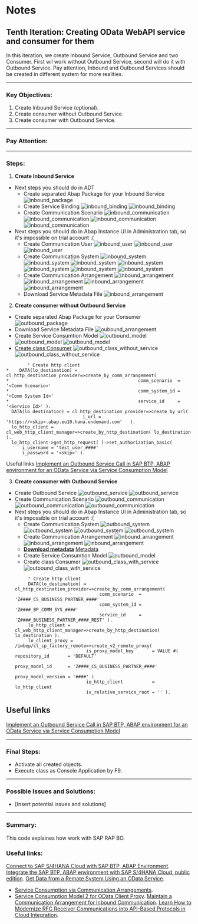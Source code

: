 # Notes

## Tenth Iteration: Creating OData WebAPI service and consumer for them

In this iteration, we create Inbound Service, Outbound Service and two Consumer.
First wil work without Outbound Service, second will do it with Outbound Service.
Pay attention, Inbound and Outbound Services should be created in different system for more realities.

---

### Key Objectives:

1. Create Inbound Service (optional).
2. Create consumer without Outbound Service.
3. Create consumer with Outbound Service.

---

### Pay Attention:

---

### Steps:

1. **Create Inbound Service**

- Next steps you should do in ADT
  - Create separated Abap Package for your Inbound Service
  ![inbound_package](./inbound_package.png)
  - Create Service Binding
  ![inbound_binding](./inbound_service_binding_1.png)
  ![inbound_binding](./inbound_service_binding_2.png)
  - Create Communication Scenario
  ![inbound_communication](./inbound_communication_scenario_1.png)
  ![inbound_communication](./inbound_communication_scenario_2.png)
  ![inbound_communication](./inbound_communication_scenario_3.png)
  ![inbound_communication](./inbound_communication_scenario_4.png)
- Next steps you should do in Abap Instance UI in Administration tab, so it's impossible on trial account :(
  - Create Communication User
  ![inbound_user](./inbound_user_1.png)
  ![inbound_user](./inbound_user_2.png)
  ![inbound_user](./inbound_user_3.png)
  - Create Communication System
  ![inbound_system](./inbound_system_1.png)
  ![inbound_system](./inbound_system_2.png)
  ![inbound_system](./inbound_system_3.png)
  ![inbound_system](./inbound_system_4.png)
  ![inbound_system](./inbound_system_5.png)
  ![inbound_system](./inbound_system_5.png)
  ![inbound_system](./inbound_system_7.png)
  - Create Communication Arrangement
  ![inbound_arrangement](./inbound_arrangement_1.png)
  ![inbound_arrangement](./inbound_arrangement_2.png)
  ![inbound_arrangement](./inbound_arrangement_3.png)
  ![inbound_arrangement](./inbound_arrangement_4.png)
  - Download Service Metadata File
  ![inbound_arrangement](./inbound_arrangement_4.png)

2. **Create consumer without Outbound Service**

  - Create separated Abap Package for your Consumer
  ![outbound_package](./outbound_package.png)
  - Download Service Metadata File
  ![oubound_arrangement](./inbound_arrangement_4.png)
  - Create Service Consumtion Model
  ![outbound_model](./outbound_model_1.png)
  ![outbound_model](./outbound_model_2.png)
  ![outbound_model](./outbound_model_3.png)
  - [Create class Consumer](./09_others.md#z##_cl_consumer_without_)
  ![outbound_class_without_service](./outbound_class_without_service_1.png)
  ![outbound_class_without_service](./outbound_class_without_service_2.png)
  ```ABAP
          " Create http client
*    DATA(lo_destination) = cl_http_destination_provider=>create_by_comm_arrangement(
*                                                 comm_scenario  = '<Comm Scenario>'
*                                                 comm_system_id = '<Comm System Id>'
*                                                 service_id     = '<Service Id>' ).
    DATA(lo_destination) = cl_http_destination_provider=>create_by_url(
                               i_url = 'https://<skip>.abap.eu10.hana.ondemand.com'   ).
    lo_http_client = cl_web_http_client_manager=>create_by_http_destination( lo_destination ).
    lo_http_client->get_http_request( )->set_authorization_basic(
        i_username = 'test_user_####'
        i_password = '<skip>' ).
  ```

  Useful links
  [Implement an Outbound Service Call in SAP BTP, ABAP environment for an OData Service via Service Consumption Model](https://developers.sap.com/tutorials/abap-environment-business-partner-outbound-call.html)

3. **Create consumer with Outbound Service**

  - Create Outbound Service
  ![outbound_service](./outbound_service_1.png)
  ![outbound_service](./outbound_service_2.png)
  - Create Communication Scenario
  ![outbound_communication](./outbound_communication_scenario_1.png)
  ![outbound_communication](./outbound_communication_scenario_2.png)
  ![outbound_communication](./outbound_communication_scenario_3.png)
- Next steps you should do in Abap Instance UI in Administration tab, so it's impossible on trial account :(
  - Create Communication System
  ![outbound_system](./outbound_system_1.png)
  ![outbound_system](./outbound_system_2.png)
  ![outbound_system](./outbound_system_3.png)
  ![outbound_system](./outbound_system_4.png)
  - Create Communication Arrangement
  ![inbound_arrangement](./outbound_arrangement_1.png)
  ![inbound_arrangement](./outbound_arrangement_2.png)
  ![inbound_arrangement](./outbound_arrangement_3.png)
  - **[Download metadata](https://sapes5.sapdevcenter.com/sap/opu/odata/sap/ZE2E100_SOL_2_SRV/$metadata)**
   [Metadata](./ZE2E100_SOL_2_SRV.xml)
  - Create Service Consumtion Model
  ![outbound_model](./outbound_model_with_service_1.png)
  - Create class Consumer
  ![outbound_class_with_service](./outbound_class_with_service_1.png)
  ![outbound_class_with_service](./outbound_class_with_service_2.png)
   ```ABAP
        " Create http client
        DATA(lo_destination) = cl_http_destination_provider=>create_by_comm_arrangement(
                                   comm_scenario  = 'Z####_CS_BUSINESS_PARTNER_####'
                                   comm_system_id = 'Z####_BP_COMM_SYS_####'
                                   service_id     = 'Z####_BUSINESS_PARTNER_####_REST' ).
        lo_http_client = cl_web_http_client_manager=>create_by_http_destination( lo_destination ).
        lo_client_proxy = /iwbep/cl_cp_factory_remote=>create_v2_remote_proxy(
                              is_proxy_model_key       = VALUE #( repository_id       = 'DEFAULT'
                                                                  proxy_model_id      = 'Z####_CS_BUSINESS_PARTNER_####'
                                                                  proxy_model_version = '####' )
                              io_http_client           = lo_http_client
                              iv_relative_service_root = '' ).
  ```
## Useful links
  [Implement an Outbound Service Call in SAP BTP, ABAP environment for an OData Service via Service Consumption Model](https://developers.sap.com/tutorials/abap-environment-business-partner-outbound-call.html)

---

### Final Steps:

- Activate all created objects.
- Execute class as Console Application by F9.

---

### Possible Issues and Solutions:

- [Insert potential issues and solutions]

---

### Summary:

This code explaines how work with SAP RAP BO.

### Useful links:
[Connect to SAP S/4HANA Cloud with SAP BTP, ABAP Environment](https://developers.sap.com/mission.abap-env-connect-s4hana.html).
[Integrate the SAP BTP, ABAP environment with SAP S/4HANA Cloud, public edition](https://developers.sap.com/group.sap-btp-abap-s4hana-integrate.html).
[Get Data from a Remote System Using an OData Service](https://developers.sap.com/mission.abap-env-connect-2-environments.html).
- [Service Consumption via Communication Arrangements](https://help.sap.com/docs/btp/sap-business-technology-platform/service-consumption-via-communication-arrangements).
- [Service Consumption Model 2 for OData Client Proxy](https://blogs.sap.com/2023/11/06/service-consumption-model-2-for-odata-client-proxy/).
[Maintain a Communication Arrangement for Inbound Communication](https://developers.sap.com/tutorials/abap-environment-communication-arrangement.html).
[Learn How to Modernize RFC Receiver Communications into API-Based Protocols in Cloud Integration](https://developers.sap.com/tutorials/modernize-rfc-receiver.html).